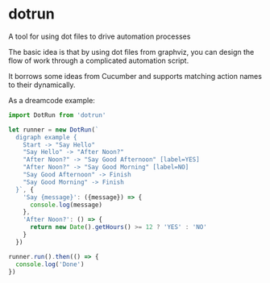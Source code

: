 # dotrun
A tool for using dot files to drive automation processes

The basic idea is that by using dot files from graphviz, you can
design the flow of work through a complicated automation script.

It borrows some ideas from Cucumber and supports matching action names to their dynamically.

As a dreamcode example:

```js
import DotRun from 'dotrun'

let runner = new DotRun(`
  digraph example {
    Start -> "Say Hello"
    "Say Hello" -> "After Noon?"
    "After Noon?" -> "Say Good Afternoon" [label=YES]
    "After Noon?" -> "Say Good Morning" [label=NO]
    "Say Good Afternoon" -> Finish
    "Say Good Morning" -> Finish
  }`, {
    'Say {message}': ({message}) => {
      console.log(message)
    },
    'After Noon?': () => {
      return new Date().getHours() >= 12 ? 'YES' : 'NO'
    }
  })

runner.run().then(() => {
  console.log('Done')
})
```
